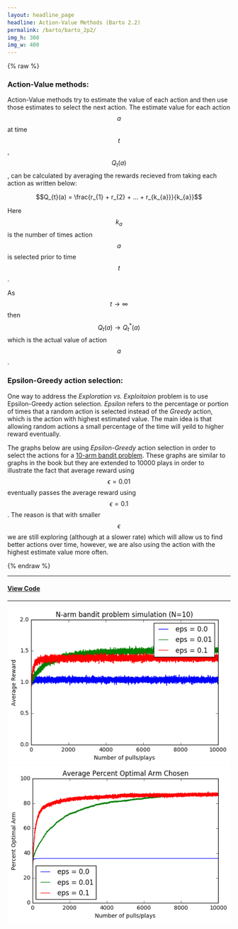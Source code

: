 ```yaml
---
layout: headline_page
headline: Action-Value Methods (Barto 2.2)
permalink: /barto/barto_2p2/
img_h: 300
img_w: 400
---
```

<div class="row" markdown="1">
<div class="col-md-12 col-sm-12" markdown="1">

{% raw %}
### Action-Value methods:
Action-Value methods try to estimate the value of each action and then use those estimates to select the next action. The estimate value for each action $$a$$ at time $$t$$, $$Q_{t}(a)$$, can be calculated by averaging the rewards recieved from taking each action as written below:

$$Q_{t}(a) = \frac{r_{1} + r_{2} + ... + r_{k_{a}}}{k_{a}}$$

Here $$k_{a}$$ is the number of times action $$a$$ is selected prior to time $$t$$.

As $$t\to\infty$$ then $$Q_{t}(a) \to Q^{*}_{t}(a)$$ which is the actual value of action $$a$$.



### Epsilon-Greedy action selection:
One way to address the *Exploration vs. Exploitaion* problem is to use Epsilon-Greedy action selection. *Epsilon* refers to the percentage or portion of times that a random action is selected instead of the *Greedy* action, which is the action with highest estimated value. 
The main idea is that allowing random actions a small percentage of the time will yeild to higher reward eventually.

The graphs below are using *Epsilon-Greedy* action selection in order to select the actions for a [10-arm bandit problem](https://en.wikipedia.org/wiki/Multi-armed_bandit). These graphs are similar to graphs in the book but they are extended to 10000 plays in order to illustrate the fact that average reward using $$\epsilon = 0.01$$ eventually passes the average reward using $$\epsilon = 0.1$$. The reason is that with smaller $$\epsilon$$ we are still exploring (although at a slower rate) which will allow us to find better actions over time, however, we are also using the action with the highest estimate value more often.

{% endraw %}

***

#### [View Code](https://github.com/Erfi/barto/blob/master/bandit.py)

***

<img src="/assets/Barto_2p2_EpsilonGreedy_AvgReward.png" class="img-thumbnail C-graph-center" alt="Epsilon-Greedy: reward over time" width="{{ page.img_w }}" height="{{ page.img_h }}">

<img src="/assets/Barto_2p2_EpsilonGreedy_PercentOptimalAction.png" class="img-thumbnail C-graph-center" alt="Epsilon-Greedy: percent optimal action over time" width="{{ page.img_w }}" height="{{ page.img_h }}">

</div>
</div>